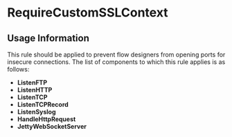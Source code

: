 <!--
  Licensed to the Apache Software Foundation (ASF) under one or more
  contributor license agreements.  See the NOTICE file distributed with
  this work for additional information regarding copyright ownership.
  The ASF licenses this file to You under the Apache License, Version 2.0
  (the "License"); you may not use this file except in compliance with
  the License.  You may obtain a copy of the License at
      http://www.apache.org/licenses/LICENSE-2.0
  Unless required by applicable law or agreed to in writing, software
  distributed under the License is distributed on an "AS IS" BASIS,
  WITHOUT WARRANTIES OR CONDITIONS OF ANY KIND, either express or implied.
  See the License for the specific language governing permissions and
  limitations under the License.
-->

# RequireCustomSSLContext

## Usage Information

This rule should be applied to prevent flow designers from opening ports for insecure connections. The list of components to which this rule applies is as follows:

- **ListenFTP**
- **ListenHTTP**
- **ListenTCP**
- **ListenTCPRecord**
- **ListenSyslog**
- **HandleHttpRequest**
- **JettyWebSocketServer**